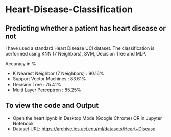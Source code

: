 # Heart-Disease-Classification
## Predicting whether a patient has heart disease or not

I have used a standard Heart Disease UCI dataset. The classification is performed using KNN (7 Neighbors), SVM, Decision Tree and MLP.

Accuracy in % 
- K Nearest Neighbor (7 Neighbors) : 90.16%
- Support Vector Machines : 83.61%
- Decision Tree : 75.41%
- Multi Layer Perceptron : 85.25%

## To view the code and Output
- Open the heart.ipynb in Desktop Mode (Google Chrome) OR in Jupyter Notebook
- Dataset URL: https://archive.ics.uci.edu/ml/datasets/Heart+Disease
